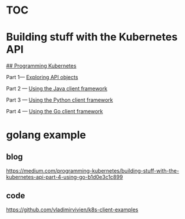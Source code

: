 #  TOC 
# Building stuff with the Kubernetes API

 [## Programming Kubernetes](https://medium.com/programming-kubernetes?source=post_sidebar--------------------------post_sidebar-----------) 


Part 1— [Exploring API objects](https://medium.com/programming-kubernetes/building-stuff-with-the-kubernetes-api-1-cc50a3642)

Part 2 — [Using the Java client framework](https://medium.com/programming-kubernetes/building-stuff-with-the-kubernetes-api-part-2-using-java-ceb8a5ff7920)

Part 3 — [Using the Python client framework](https://medium.com/programming-kubernetes/building-stuff-with-the-kubernetes-api-part-3-using-python-aea5ab16f627)

Part 4 — [Using the Go client framework](https://medium.com/programming-kubernetes/building-stuff-with-the-kubernetes-api-part-4-using-go-b1d0e3c1c899)




#  golang  example
##  blog
https://medium.com/programming-kubernetes/building-stuff-with-the-kubernetes-api-part-4-using-go-b1d0e3c1c899
##  code
https://github.com/vladimirvivien/k8s-client-examples



